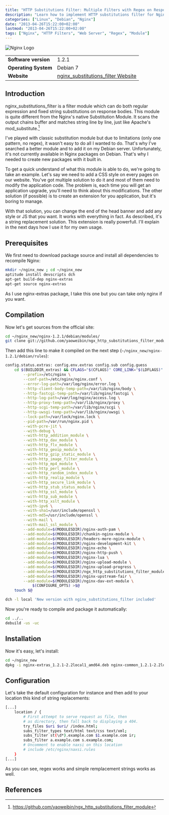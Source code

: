 ```yaml
---
title: "HTTP Substitutions Filter: Multiple Filters with Regex on Response Bodies"
description: "Learn how to implement HTTP substitutions filter for Nginx to perform multiple regex filters on response bodies. This guide covers compilation, installation, and configuration on Debian systems."
categories: ["Linux", "Debian", "Nginx"]
date: "2013-04-26T15:22:00+02:00"
lastmod: "2013-04-26T15:22:00+02:00"
tags: ["Nginx", "HTTP Filters", "Web Server", "Regex", "Module"]
---
```


![Nginx Logo](../../../static/images/nginx-logo.avif)


|||
|-|-|
| **Software version** | 1.2.1 |
| **Operating System** | Debian 7 |
| **Website** | [nginx_substitutions_filter Website](https://github.com/yaoweibin/ngx_http_substitutions_filter_module) |


## Introduction

nginx_substitutions_filter is a filter module which can do both regular expression and fixed string substitutions on response bodies. This module is quite different from the Nginx's native Substitution Module. It scans the output chains buffer and matches string line by line, just like Apache's mod_substitute.[^1]

I've played with classic substitution module but due to limitations (only one pattern, no regex), it wasn't easy to do all I wanted to do. That's why I've searched a better module and to add it on my Debian server. Unfortunately, it's not currently available in Nginx packages on Debian. That's why I needed to create new packages with it built in.

To get a quick understand of what this module is able to do, we're going to take an example. Let's say we need to add a CSS style on every pages on our website. You've got multiple solution to do it and most of them need to modify the application code. The problem is, each time you will get an application upgrade, you'll need to think about this modifications. The other solution (if possible) is to create an extension for you application, but it's boring to manage.

With that solution, you can change the end of the head banner and add any style or JS that you want. It works with everything in fact. As described, it's a string replacement solution. This extension is really powerfull. I'll explain in the next days how I use it for my own usage.

## Prerequisites

We first need to download package source and install all dependencies to recompile Nginx:

```bash
mkdir ~/nginx_new ; cd ~/nginx_new
aptitude install devscripts dch
apt-get build-dep nginx-extras
apt-get source nginx-extras
```

As I use nginx-extras package, I take this one but you can take only nginx if you want.

## Compilation

Now let's get sources from the official site:

```bash
cd ~/nginx_new/nginx-1.2.1/debian/modules/
git clone git://github.com/yaoweibin/ngx_http_substitutions_filter_module.git
```

Then add this line to make it compiled on the next step (`~/nginx_new/nginx-1.2.1/debian/rules`):

``` bash hl_lines="45"
config.status.extras: config.env.extras config.sub config.guess
    cd $(BUILDDIR_extras) && CFLAGS="$(CFLAGS)" CORE_LINK="$(LDFLAGS)" ./configure  \
        --prefix=/etc/nginx \
        --conf-path=/etc/nginx/nginx.conf \
        --error-log-path=/var/log/nginx/error.log \
        --http-client-body-temp-path=/var/lib/nginx/body \
        --http-fastcgi-temp-path=/var/lib/nginx/fastcgi \
        --http-log-path=/var/log/nginx/access.log \
        --http-proxy-temp-path=/var/lib/nginx/proxy \
        --http-scgi-temp-path=/var/lib/nginx/scgi \
        --http-uwsgi-temp-path=/var/lib/nginx/uwsgi \
        --lock-path=/var/lock/nginx.lock \
        --pid-path=/var/run/nginx.pid \
        --with-pcre-jit \
        --with-debug \
        --with-http_addition_module \
        --with-http_dav_module \
        --with-http_flv_module \
        --with-http_geoip_module \
        --with-http_gzip_static_module \
        --with-http_image_filter_module \
        --with-http_mp4_module \
        --with-http_perl_module \
        --with-http_random_index_module \
        --with-http_realip_module \
        --with-http_secure_link_module \
        --with-http_stub_status_module \
        --with-http_ssl_module \
        --with-http_sub_module \
        --with-http_xslt_module \
        --with-ipv6 \
        --with-sha1=/usr/include/openssl \
        --with-md5=/usr/include/openssl \
        --with-mail \
        --with-mail_ssl_module \
        --add-module=$(MODULESDIR)/nginx-auth-pam \
        --add-module=$(MODULESDIR)/chunkin-nginx-module \
        --add-module=$(MODULESDIR)/headers-more-nginx-module \
        --add-module=$(MODULESDIR)/nginx-development-kit \
        --add-module=$(MODULESDIR)/nginx-echo \
        --add-module=$(MODULESDIR)/nginx-http-push \
        --add-module=$(MODULESDIR)/nginx-lua \
        --add-module=$(MODULESDIR)/nginx-upload-module \
        --add-module=$(MODULESDIR)/nginx-upload-progress \
        --add-module=$(MODULESDIR)/ngx_http_substitutions_filter_module \
        --add-module=$(MODULESDIR)/nginx-upstream-fair \
        --add-module=$(MODULESDIR)/nginx-dav-ext-module \
            $(CONFIGURE_OPTS) >$@
    touch $@
```

```bash
dch -l local 'New version with nginx_substitutions_filter included'
```

Now you're ready to compile and package it automatically:

```bash
cd ../..
debuild -us -uc
```

## Installation

Now it's easy, let's install:

```bash
cd ~/nginx_new
dpkg -i nginx-extras_1.2.1-2.2local1_amd64.deb nginx-common_1.2.1-2.2local1_all.deb
```

## Configuration

Let's take the default configuration for instance and then add to your location this kind of string replacements:

```bash
[...]
    location / {
        # First attempt to serve request as file, then
        # as directory, then fall back to displaying a 404.
        try_files $uri $uri/ /index.html;
        subs_filter_types text/html text/css text/xml;
        subs_filter st(\d*).example.com $1.example.com ir;
        subs_filter a.example.com s.example.com;
        # Uncomment to enable naxsi on this location
        # include /etc/nginx/naxsi.rules
    }
[...]
```

As you can see, regex works and simple remplacement strings works as well.

## References

[^1]: https://github.com/yaoweibin/ngx_http_substitutions_filter_module
